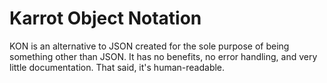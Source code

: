 # Karrot Object Notation
KON is an alternative to JSON created for the sole purpose of being something other than JSON.
It has no benefits, no error handling, and very little documentation.
That said, it's human-readable.
